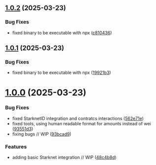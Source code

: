 ## [1.0.2](https://github.com/mcpdotdirect/starknet-mcp-server/compare/v1.0.1...v1.0.2) (2025-03-23)


### Bug Fixes

* fixed binary to be executable with npx ([c810436](https://github.com/mcpdotdirect/starknet-mcp-server/commit/c810436b858475fd0f5b58af80a8790eadef8898))



## [1.0.1](https://github.com/mcpdotdirect/starknet-mcp-server/compare/v1.0.0...v1.0.1) (2025-03-23)


### Bug Fixes

* fixed binary to be executable with npx ([19921b3](https://github.com/mcpdotdirect/starknet-mcp-server/commit/19921b34bb37b75f5618227e1b77a1655aa86c5e))



# [1.0.0](https://github.com/mcpdotdirect/starknet-mcp-server/compare/48c4b8d702302850d8b70a29cadd261afdbbda0e...v1.0.0) (2025-03-23)


### Bug Fixes

* fixed StarknetID integration and contratcs interactions ([562e71e](https://github.com/mcpdotdirect/starknet-mcp-server/commit/562e71e9fcef2b2bc33effeaeb6f37210afcfc23))
* fixed tools, using human readable format for amounts instead of wei ([93551d3](https://github.com/mcpdotdirect/starknet-mcp-server/commit/93551d367ce686403959aab85f05c9bcfed8bd1d))
* fixing bugs // WIP ([93bcad9](https://github.com/mcpdotdirect/starknet-mcp-server/commit/93bcad9016198ee2f4f830a5239afa144485ee7e))


### Features

* adding basic Starknet integration // WIP ([48c4b8d](https://github.com/mcpdotdirect/starknet-mcp-server/commit/48c4b8d702302850d8b70a29cadd261afdbbda0e))



